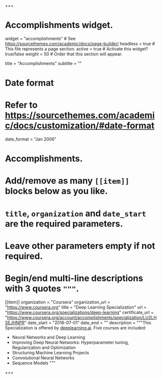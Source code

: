 +++
# Accomplishments widget.
widget = "accomplishments"  # See https://sourcethemes.com/academic/docs/page-builder/
headless = true  # This file represents a page section.
active = true  # Activate this widget? true/false
weight = 50  # Order that this section will appear.

title = "Accomplishments"
subtitle = ""

# Date format
#   Refer to https://sourcethemes.com/academic/docs/customization/#date-format
date_format = "Jan 2006"

# Accomplishments.
#   Add/remove as many `[[item]]` blocks below as you like.
#   `title`, `organization` and `date_start` are the required parameters.
#   Leave other parameters empty if not required.
#   Begin/end multi-line descriptions with 3 quotes `"""`.

[[item]]
  organization = "Coursera"
  organization_url = "https://www.coursera.org"
  title = "Deep Learning Specialization"
  url = "https://www.coursera.org/specializations/deep-learning"
  certificate_url = "https://www.coursera.org/account/accomplishments/specialization/LU2LHSEJHNPR"
  date_start = "2018-07-01"
  date_end = ""
  description = """This Specialization is offered by [deeplearning.ai](https://www.deeplearning.ai/). Five courses are included:

   * Neural Networks and Deep Learning
   * Improving Deep Neural Networks: Hyperparameter tuning, Regularization and Optimization
   * Structuring Machine Learning Projects
   * Convolutional Neural Networks
   * Sequence Models
  """

+++
